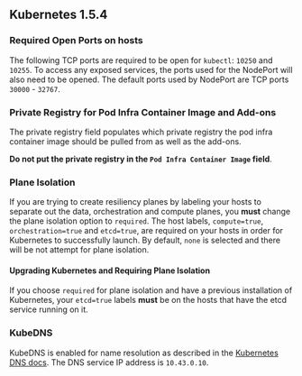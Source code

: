 ## Kubernetes 1.5.4

### Required Open Ports on hosts

The following TCP ports are required to be open for `kubectl`: `10250` and `10255`. To access any exposed services, the ports used for the NodePort will also need to be opened. The default ports used by NodePort are TCP ports `30000` - `32767`.

### Private Registry for Pod Infra Container Image and Add-ons

The private registry field populates which private registry the pod infra container image should be pulled from as well as the add-ons.

**Do not put the private registry in the `Pod Infra Container Image` field**.

### Plane Isolation

If you are trying to create resiliency planes by labeling your hosts to separate out the data, orchestration and compute planes, you **must** change the plane isolation option to `required`. The host labels, `compute=true`, `orchestration=true` and `etcd=true`, are required on your hosts in order for Kubernetes to successfully launch. By default, `none` is selected and there will be not attempt for plane isolation.

#### Upgrading Kubernetes and Requiring Plane Isolation

If you choose `required` for plane isolation and have a previous installation of Kubernetes, your `etcd=true` labels **must** be on the hosts that have the etcd service running on it.

### KubeDNS

KubeDNS is enabled for name resolution as described in the [Kubernetes DNS docs](http://kubernetes.io/docs/admin/dns/). The DNS service IP address is `10.43.0.10`.
